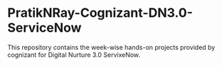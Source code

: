 # PratikNRay-Cognizant-DN3.0-ServiceNow
This repository contains the week-wise hands-on projects provided by cognizant for Digital Nurture 3.0 ServixeNow. 
